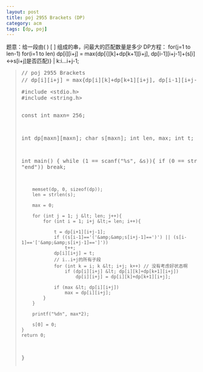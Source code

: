 ```yaml
---
layout: post
title: poj 2955 Brackets (DP)
category: acm
tags: [dp, poj]
---
```


题意：给一段由( ) [ ] 组成的串，问最大的匹配数量是多少
DP方程：
for(j=1 to len-1)
for(i=1 to len)
dp[i][i+j] = max{dp[i][k]+dp[k+1][i+j], dp[i-1][i+j-1]+(s[i]&lt;-&gt;s[i+j]是否匹配)} | k:i...i+j-1;
<blockquote>
<pre>// poj 2955 Brackets
// dp[i][i+j] = max{dp[i][k]+dp[k+1][i+j], dp[i-1][i+j-1]+(s[i]&lt;-&gt;s[i+j]是否匹配)} | k:i...i+j-1;</pre>
<!--more-->
<pre>#include &lt;stdio.h&gt;
#include &lt;string.h&gt;

const int maxn= 256;

int dp[maxn][maxn];
char s[maxn];
int len, max;
int t;

int main()
{
    while (1 == scanf("%s", &amp;s)){
        if (0 == strcmp(s, "end"))
            break;

        memset(dp, 0, sizeof(dp));
        len = strlen(s);

        max = 0;

        for (int j = 1; j &lt; len; j++){
            for (int i = 1; i+j &lt;= len; i++){    

                t = dp[i+1][i+j-1];
                if ((s[i-1]=='('&amp;&amp;s[i+j-1]==')') || (s[i-1]=='['&amp;&amp;s[i+j-1]==']'))
                    t++;
                dp[i][i+j] = t;
                // i..i+j的所有子段
                for (int k = i; k &lt; i+j; k++) // 没有考虑好状态啊
                    if (dp[i][i+j] &lt; dp[i][k]+dp[k+1][i+j])
                        dp[i][i+j] = dp[i][k]+dp[k+1][i+j];

                if (max &lt; dp[i][i+j])
                    max = dp[i][i+j];
            }
        }

        printf("%dn", max*2);

        s[0] = 0;
    }
    return 0;
}</pre>
</blockquote>
